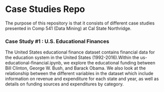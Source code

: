 # Case Studies Repo

The purpose of this repository is that it consists of different case 
studies presented in 
Comp 541 (Data Mining) at Cal State Northridge. 


### Case Study #1 : U.S. Educational Finances
The United States educational finance dataset
contains financial data for the education system
in the United States (1992-2016).Within the us-educational-financial.ipynb, 
we explore the educational funding between Bill Clinton, George  W. Bush, 
and Barack Obama. We also look at the relationship between 
the different variables in the dataset which include information on 
revenue and expenditure for each state and year, 
as well as details on funding sources
 and expenditures by category.
